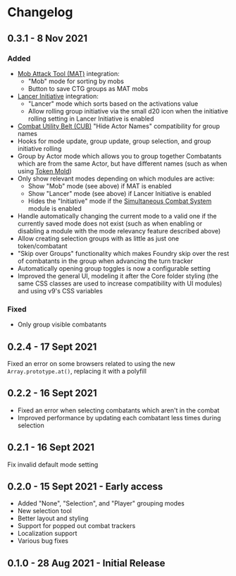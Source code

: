# Changelog

## 0.3.1 - 8 Nov 2021

### Added

* [Mob Attack Tool (MAT)](https://foundryvtt.com/packages/mob-attack-tool) integration:
  * "Mob" mode for sorting by mobs
  * Button to save CTG groups as MAT mobs
* [Lancer Initiative](https://foundryvtt.com/packages/lancer-initiative) integration:
  * "Lancer" mode which sorts based on the activations value
  * Allow rolling group initiative via the small d20 icon when the initiative rolling setting in Lancer Initiative is enabled
* [Combat Utility Belt (CUB)](https://foundryvtt.com/packages/combat-utility-belt) "Hide Actor Names" compatibility for group names
* Hooks for mode update, group update, group selection, and group initiative rolling
* Group by Actor mode which allows you to group together Combatants which are from the same Actor, but have different names (such as when using [Token Mold](https://foundryvtt.com/packages/token-mold))
* Only show relevant modes depending on which modules are active:
  * Show "Mob" mode (see above) if MAT is enabled
  * Show "Lancer" mode (see above) if Lancer Initiative is enabled
  * Hides the "Initiative" mode if the [Simultaneous Combat System](https://foundryvtt.com/packages/scs) module is enabled
* Handle automatically changing the current mode to a valid one if the currently saved mode does not exist (such as when enabling or disabling a module with the mode relevancy feature described above)
* Allow creating selection groups with as little as just one token/combatant
* "Skip over Groups" functionality which makes Foundry skip over the rest of combatants in the group when advancing the turn tracker
* Automatically opening group toggles is now a configurable setting
* Improved the general UI, modeling it after the Core folder styling (the same CSS classes are used to increase compatibility with UI modules) and using v9's CSS variables

### Fixed

* Only group visible combatants

## 0.2.4 - 17 Sept 2021

Fixed an error on some browsers related to using the new `Array.prototype.at()`, replacing it with a polyfill

## 0.2.2 - 16 Sept 2021

* Fixed an error when selecting combatants which aren't in the combat
* Improved performance by updating each combatant less times during selection

## 0.2.1 - 16 Sept 2021

Fix invalid default mode setting

## 0.2.0 - 15 Sept 2021 - Early access

* Added "None", "Selection", and "Player" grouping modes
* New selection tool
* Better layout and styling
* Support for popped out combat trackers
* Localization support
* Various bug fixes

## 0.1.0 - 28 Aug 2021 - Initial Release
